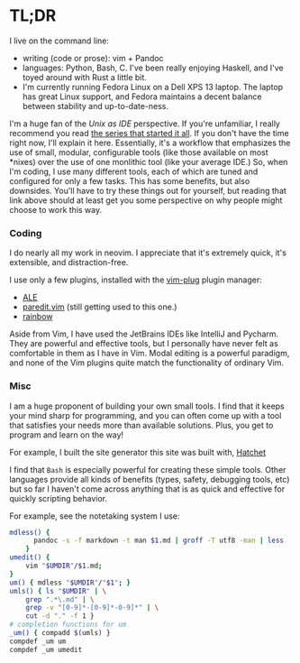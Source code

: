 # TL;DR

I live on the command line:

* writing (code or prose): vim + Pandoc
* languages: Python, Bash, C. I've been really enjoying Haskell, and I've toyed around with Rust a little bit.
* I'm currently running Fedora Linux on a Dell XPS 13 laptop. The laptop has great Linux support, and Fedora maintains a decent balance between stability and up-to-date-ness.

I'm a huge fan of the *Unix as IDE* perspective. If you're unfamiliar, I really recommend you read [the series that started it all](https://sanctum.geek.nz/arabesque/series/unix-as-ide/). If you don't have the time right now, I'll explain it here. Essentially, it's a workflow that emphasizes the use of small, modular, configurable tools (like those available on most *nixes) over the use of one monlithic tool (like your average IDE.) So, when I'm coding, I use many different tools, each of which are tuned and configured for only a few tasks. This has some benefits, but also downsides. You'll have to try these things out for yourself, but reading that link above should at least get you some perspective on why people might choose to work this way.

### Coding

I do nearly all my work in neovim. I appreciate that it's extremely quick, it's extensible, and distraction-free.

I use only a few plugins, installed with the [vim-plug](https://github.com/junegunn/vim-plug) plugin manager:

* [ALE](https://github.com/dense-analysis/ale)
* [paredit.vim](https://github.com/vim-scripts/paredit.vim) (still getting used to this one.)
* [rainbow](https://github.com/luochen1990/rainbow)

Aside from Vim, I have used the JetBrains IDEs like IntelliJ and Pycharm. They are powerful and effective tools, but I personally have never felt as comfortable in them as I have in Vim. Modal editing is a powerful paradigm, and none of the Vim plugins quite match the functionality of ordinary Vim.

### Misc

I am a huge proponent of building your own small tools. I find that it keeps your mind sharp for programming, and you can often come up with a tool that satisfies your needs more than available solutions. Plus, you get to program and learn on the way!

For example, I built the site generator this site was built with, [Hatchet](https://gitlab.com/hendersonreed/Hatchet)

I find that `Bash` is especially powerful for creating these simple tools. Other languages provide all kinds of benefits (types, safety, debugging tools, etc) but so far I haven't come across anything that is as quick and effective for quickly scripting behavior.

For example, see the notetaking system I use:

~~~ bash
mdless() {
      pandoc -s -f markdown -t man $1.md | groff -T utf8 -man | less
	}
umedit() {
	vim "$UMDIR"/$1.md;
}
um() { mdless "$UMDIR"/"$1"; }
umls() { ls "$UMDIR" | \
    grep ".*\.md" | \
	grep -v "[0-9]*-[0-9]*-0-9]*" | \
	cut -d "." -f 1 }
# completion functions for um
_um() { compadd $(umls) }
compdef _um um
compdef _um umedit
~~~

